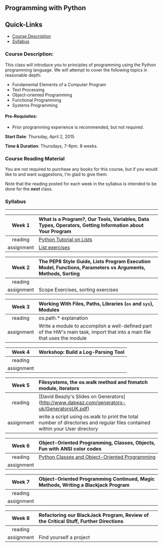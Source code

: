## Programming with Python

## Quick-Links
+ [Course Description](#course-description)
+ [Syllabus](#syllabus)


### Course Description:

This class will introduce you to principles of programming using the Python programming language.  We will attempt to cover the following topics in reasonable depth:

+ Fundamental Elements of a Computer Program
+ Text Processing
+ Object-oriented Programming
+ Functional Programming
+ Systems Programming


#### Pre-Requisites:

+ Prior programming experience is recommended, but not required.  

**Start Date**: Thursday, April 2, 2015

**Time & Duration**: Thursdays, 7-9pm. 8 weeks.


### Course Reading Material

You are not required to purchase any books for this course, but if you would like to and want suggestions, I'm glad to give them.

Note that the reading posted for each week in the syllabus is intended to be done for the ***next*** class.

### Syllabus
***

| Week 1 | What is a Program?, Our Tools, Variables, Data Types, Operators, Getting Information about Your Program |
|:-------------:|:-----|
| reading     | [Python Tutorial on Lists](https://docs.python.org/2/tutorial/datastructures.html) |
| assignment    | [List exercises](https://github.com/pythonwithalex/Spring2015/blob/master/week1/assignment.md) |
 
| Week 2 | The PEP8 Style Guide, Lists Program Execution Model, Functions, Parameters vs Arguments, Methods, Sorting  |
|:-------------:|:-----|
| reading     |  |
| assignment    | Scope Exercises, sorting exercises |

| Week 3 | Working With Files, Paths, Libraries (````os```` and ````sys````), Modules |
|:-------------:|:-----|
| reading     | os.path.* explanation  |
| assignment    | Write a module to accomplish a well-defined part of the HW's main task, import that into a main file that uses the module |

| Week 4 | Workshop: Build a Log-Parsing Tool |
|:-------------:|:-----|
| reading     |  |
| assignment    | |

| Week 5 | Filesystems, the os.walk method and fnmatch module, iterators |
|:-------------:|:-----|
| reading     | [David Beazly's Slides on Generators] (http://www.dabeaz.com/generators-uk/GeneratorsUK.pdf) |
| assignment    | write a script using os.walk to print the total number of directories and regular files contained within your User directory  |

| Week 6 | Object-Oriented Programming, Classes, Objects, Fun with ANSI color codes |
|:-------------:|:-----|
| reading     | [Python Classes and Object-Oriented Programming](http://www.jeffknupp.com/blog/2014/06/18/improve-your-python-python-classes-and-object-oriented-programming/)  |
| assignment    |  |

| Week 7 | Object-Oriented Programming Continued, Magic Methods, Writing a Blackjack Program |
|:-------------:|:-----|
| reading     |  |
| assignment    | |

| Week 8 | Refactoring our BlackJack Program, Review of the Critical Stuff, Further Directions |
|:-------------:|:-----|
| reading     |  |
| assignment    | Find yourself a project  |
